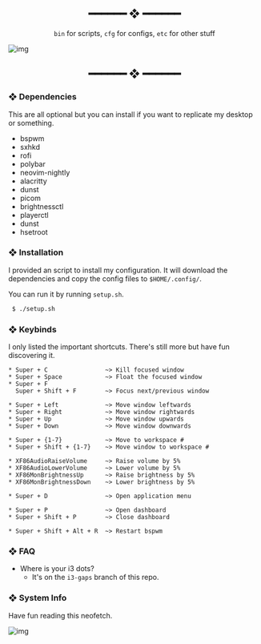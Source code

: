 <h2 align="center"> ━━━━━━  ❖  ━━━━━━ </h2>

<div align="center">
    <code>bin</code> for scripts,
    <code>cfg</code> for configs,
    <code>etc</code> for other stuff
</div>

<p/>

![img](https://img.kizu.cf/u/Ly0o1hJ.png)

<h2 align="center"> ━━━━━━  ❖  ━━━━━━ </h2>

<!--
    Got lazy using tags lol.
 -->

### ❖ Dependencies

   This are all optional but you can install if you want to replicate my desktop or something.

   * bspwm
   * sxhkd
   * rofi
   * polybar
   * neovim-nightly
   * alacritty
   * dunst
   * picom
   * brightnessctl
   * playerctl
   * dunst
   * hsetroot
        
### ❖ Installation

   I provided an script to install my configuration. It will download the dependencies and copy the config files to `$HOME/.config/`.
   
   You can run it by running `setup.sh`.

   ```bash
    $ ./setup.sh
   ```

### ❖ Keybinds

   I only listed the important shortcuts. There's still more but have fun discovering it.

   ```
   * Super + C                ~> Kill focused window
   * Super + Space            ~> Float the focused window
   * Super + F             
     Super + Shift + F        ~> Focus next/previous window

   * Super + Left             ~> Move window leftwards 
   * Super + Right            ~> Move window rightwards
   * Super + Up               ~> Move window upwards
   * Super + Down             ~> Move window downwards

   * Super + {1-7}            ~> Move to workspace #
   * Super + Shift + {1-7}    ~> Move window to workspace #

   * XF86AudioRaiseVolume     ~> Raise volume by 5%
   * XF86AudioLowerVolume     ~> Lower volume by 5%
   * XF86MonBrightnessUp      ~> Raise brightness by 5%
   * XF86MonBrightnessDown    ~> Lower brightness by 5%

   * Super + D                ~> Open application menu

   * Super + P                ~> Open dashboard
   * Super + Shift + P        ~> Close dashboard

   * Super + Shift + Alt + R  ~> Restart bspwm
   ```

### ❖ FAQ

   * Where is your i3 dots?
      * It's on the `i3-gaps` branch of this repo.

### ❖ System Info
   
   Have fun reading this neofetch.
   
   ![img](https://cdn.mythcord.cf/u/wkfO2PJ.png)
